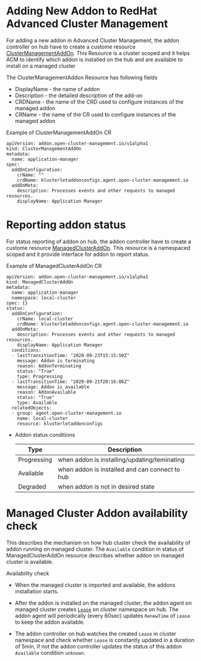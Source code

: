 # Adding New Addon to RedHat Advanced Cluster Management

For adding a new addon in Advanced Cluster Management, the addon controller on hub have to create a custome resource [ClusterManagementAddOn](https://github.com/open-cluster-management/addon-framework/blob/add-doc/api/v1alpha1/types_clustermanagementaddon.go).
This Resource is a cluster scoped and it helps ACM to identify which addon is installed on the hub and are available to install on a managed cluster

The ClusterManagementAddon Resource has following fields
- DisplayName - the name of addon
- Description - the detailed description of the add-on
- CRDName - the name of the CRD used to configure instances of the managed addon
- CRName - the name of the CR used to configure instances of the managed addon

Example of ClusterManagementAddOn CR

```shell
apiVersion: addon.open-cluster-management.io/v1alpha1
kind: ClusterManagementAddOn
metadata:
  name: application-manager
spec:
  addOnConfiguration:
    crName: ""
    crdName: klusterletaddonconfigs.agent.open-cluster-management.io
  addOnMeta:
    description: Processes events and other requests to managed resources.
    displayName: Application Manager
```

# Reporting addon status 

For status reporting of addon on hub, the addon controller have to create a custome resource [ManagedClusterAddOn](https://github.com/open-cluster-management/addon-framework/blob/add-doc/api/v1alpha1/types_managedclusteraddon.go).
This resource is a namespaced scoped and it provide interface for addon to report status.

Example of ManagedClusterAddOn CR

```shell
apiVersion: addon.open-cluster-management.io/v1alpha1
kind: ManagedClusterAddOn
metadata:
  name: application-manager
  namespace: local-cluster
spec: {}
status:
  addOnConfiguration:
    crName: local-cluster
    crdName: klusterletaddonconfigs.agent.open-cluster-management.io
  addOnMeta:
    description: Processes events and other requests to managed resources.
    displayName: Application Manager
  conditions:
  - lastTransitionTime: "2020-09-23T15:15:50Z"
    message: Addon is terminating
    reason: AddonTerminating
    status: "True"
    type: Progressing
  - lastTransitionTime: "2020-09-21T20:16:06Z"
    message: Addon is available
    reason: AddonAvailable
    status: "True"
    type: Available
  relatedObjects:
  - group: agent.open-cluster-management.io
    name: local-cluster
    resource: klusterletaddonconfigs
```



- Addon status conditions

    | Type | Description |
    | ------------ | ------- |
    | Progressing | when addon is installing/updating/teminating |
    | Available | when addon is installed and can connect to hub |
    | Degraded | when addon is not in desired state |


# Managed Cluster Addon availability check

This describes the mechanism on how hub cluster check the availability of addon running on managed cluster. The `Available` condition in status of ManagedClusterAddOn resource describes whether addon on managed cluster is available.

Availability check

- When the managed cluster is imported and available, the addons installation starts.

- After the addon is installed on the managed cluster, the addon agent on managed cluster creates [`Lease`](https://github.com/kubernetes/api/blob/master/coordination/v1/types.go#L27) on cluster namespace on hub. The addon agent will periodically (every 60sec) updates `RenewTime` of `Lease` to keep the addon available.

- The addon controller on hub watches the created `Lease` in cluster namespace and check whether `Lease` is constantly updated in a duration of 5min, if not the addon controller updates the status of this addon `Available` condition `unknown`.